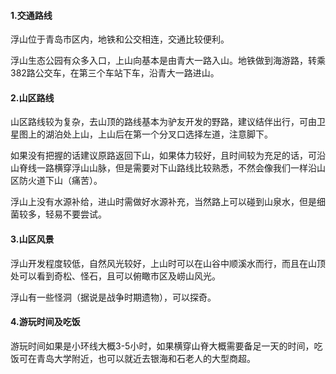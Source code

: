#### 1.交通路线

浮山位于青岛市区内，地铁和公交相连，交通比较便利。

浮山生态公园有众多入口，上山向基本是由青大一路入山。地铁做到海游路，转乘382路公交车，在第三个车站下车，沿青大一路进山。

#### 2.山区路线

山区路线较为复杂，去山顶的路线基本为驴友开发的野路，建议结伴出行，可由卫星图上的湖泊处上山，上山后在第一个分叉口选择左道，注意脚下。

如果没有把握的话建议原路返回下山，如果体力较好，且时间较为充足的话，可沿山脊线一路横穿浮山山脉，但是需要对下山路线比较熟悉，不然会像我们一样沿山区防火道下山（痛苦）。

浮山上没有水源补给，进山时需做好水源补充，当然路上可以碰到山泉水，但是细菌较多，轻易不要尝试。

#### 3.山区风景

浮山开发程度较低，自然风光较好，上山时可以在山谷中顺溪水而行，而且在山顶处可以看到奇松、怪石，且可以俯瞰市区及崂山风光。

浮山有一些怪洞（据说是战争时期遗物），可以探奇。

#### 4.游玩时间及吃饭

游玩时间如果是小环线大概3-5小时，如果横穿山脊大概需要备足一天的时间，吃饭可在青岛大学附近，也可以就近去银海和石老人的大型商超。